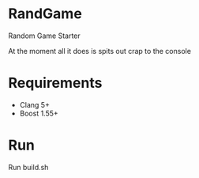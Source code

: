 RandGame
========

Random Game Starter

At the moment all it does is spits out crap to the console

# Requirements
 - Clang 5+
 - Boost 1.55+

# Run
Run build.sh
